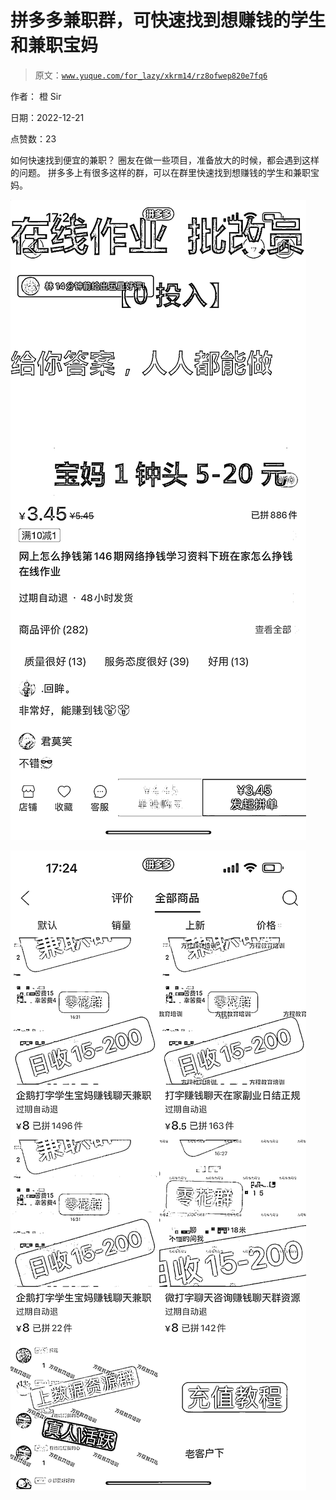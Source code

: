 # 拼多多兼职群，可快速找到想赚钱的学生和兼职宝妈

> 原文：[`www.yuque.com/for_lazy/xkrm14/rz8ofwep820e7fq6`](https://www.yuque.com/for_lazy/xkrm14/rz8ofwep820e7fq6)



作者： 橙 Sir 

日期：2022-12-21 

点赞数：23 

如何快速找到便宜的兼职？ 圈友在做一些项目，准备放大的时候，都会遇到这样的问题。 拼多多上有很多这样的群，可以在群里快速找到想赚钱的学生和兼职宝妈。 

![](img/1ea95faf5eae1e629f6426d97fdfc183.png) 

![](img/07647c4b816105db5b7fd5274e1ae6f2.png) 

